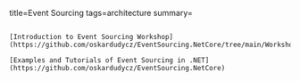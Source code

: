 title=Event Sourcing
tags=architecture
summary=
~~~~~~

[Introduction to Event Sourcing Workshop](https://github.com/oskardudycz/EventSourcing.NetCore/tree/main/Workshops/IntroductionToEventSourcing)

[Examples and Tutorials of Event Sourcing in .NET](https://github.com/oskardudycz/EventSourcing.NetCore)

